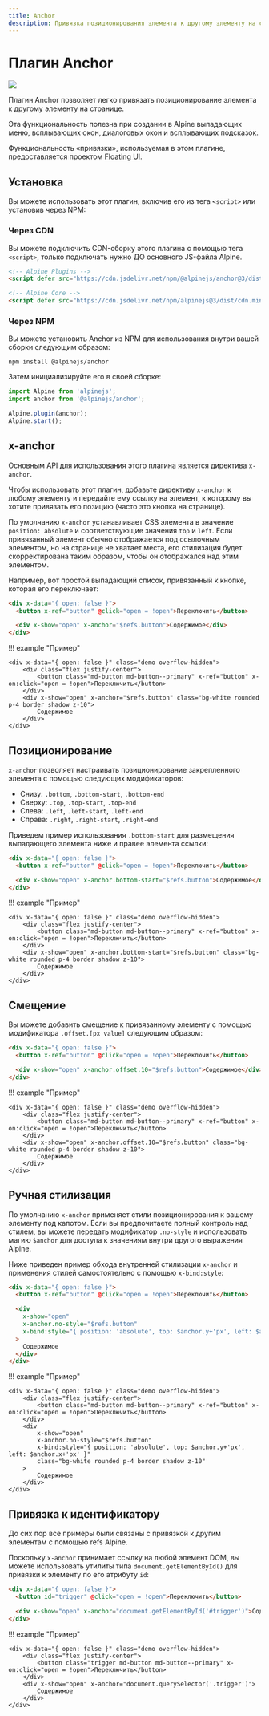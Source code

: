 ```yaml
---
title: Anchor
description: Привязка позиционирования элемента к другому элементу на странице.
---
```


# Плагин Anchor

![](https://alpinejs.dev/social_anchor.jpg)

Плагин Anchor позволяет легко привязать позиционирование элемента к другому элементу на странице.

Эта функциональность полезна при создании в Alpine выпадающих меню, всплывающих окон, диалоговых окон и всплывающих подсказок.

Функциональность «привязки», используемая в этом плагине, предоставляется проектом [Floating UI](https://floating-ui.com/).

<a name="installation"></a>

## Установка

Вы можете использовать этот плагин, включив его из тега `<script>` или установив через NPM:

### Через CDN

Вы можете подключить CDN-сборку этого плагина с помощью тега `<script>`, только подключать нужно ДО основного JS-файла Alpine.

```html
<!-- Alpine Plugins -->
<script defer src="https://cdn.jsdelivr.net/npm/@alpinejs/anchor@3/dist/cdn.min.js"></script>

<!-- Alpine Core -->
<script defer src="https://cdn.jsdelivr.net/npm/alpinejs@3/dist/cdn.min.js"></script>
```

### Через NPM

Вы можете установить Anchor из NPM для использования внутри вашей сборки следующим образом:

```shell
npm install @alpinejs/anchor
```

Затем инициализируйте его в своей сборке:

```js
import Alpine from 'alpinejs';
import anchor from '@alpinejs/anchor';

Alpine.plugin(anchor);
Alpine.start();
```

<a name="x-anchor"></a>

## x-anchor

Основным API для использования этого плагина является директива `x-anchor`.

Чтобы использовать этот плагин, добавьте директиву `x-anchor` к любому элементу и передайте ему ссылку на элемент, к которому вы хотите привязать его позицию (часто это кнопка на странице).

По умолчанию `x-anchor` устанавливает CSS элемента в значение `position: absolute` и соответствующие значения `top` и `left`. Если привязанный элемент обычно отображается под ссылочным элементом, но на странице не хватает места, его стилизация будет скорректирована таким образом, чтобы он отображался над этим элементом.

Например, вот простой выпадающий список, привязанный к кнопке, которая его переключает:

```html
<div x-data="{ open: false }">
  <button x-ref="button" @click="open = !open">Переключить</button>

  <div x-show="open" x-anchor="$refs.button">Содержимое</div>
</div>
```

!!! example "Пример"

    <div x-data="{ open: false }" class="demo overflow-hidden">
        <div class="flex justify-center">
            <button class="md-button md-button--primary" x-ref="button" x-on:click="open = !open">Переключить</button>
        </div>
        <div x-show="open" x-anchor="$refs.button" class="bg-white rounded p-4 border shadow z-10">
            Содержимое
        </div>
    </div>

<a name="positioning"></a>

## Позиционирование

`x-anchor` позволяет настраивать позиционирование закрепленного элемента с помощью следующих модификаторов:

- Снизу: `.bottom`, `.bottom-start`, `.bottom-end`
- Сверху: `.top`, `.top-start`, `.top-end`
- Слева: `.left`, `.left-start`, `.left-end`
- Справа: `.right`, `.right-start`, `.right-end`

Приведем пример использования `.bottom-start` для размещения выпадающего элемента ниже и правее элемента ссылки:

```html
<div x-data="{ open: false }">
  <button x-ref="button" @click="open = !open">Переключить</button>

  <div x-show="open" x-anchor.bottom-start="$refs.button">Содержимое</div>
</div>
```

!!! example "Пример"

    <div x-data="{ open: false }" class="demo overflow-hidden">
        <div class="flex justify-center">
            <button class="md-button md-button--primary" x-ref="button" x-on:click="open = !open">Переключить</button>
        </div>
        <div x-show="open" x-anchor.bottom-start="$refs.button" class="bg-white rounded p-4 border shadow z-10">
            Содержимое
        </div>
    </div>

<a name="offset"></a>

## Смещение

Вы можете добавить смещение к привязанному элементу с помощью модификатора `.offset.[px value]` следующим образом:

```html
<div x-data="{ open: false }">
  <button x-ref="button" @click="open = !open">Переключить</button>

  <div x-show="open" x-anchor.offset.10="$refs.button">Содержимое</div>
</div>
```

!!! example "Пример"

    <div x-data="{ open: false }" class="demo overflow-hidden">
        <div class="flex justify-center">
            <button class="md-button md-button--primary" x-ref="button" x-on:click="open = !open">Переключить</button>
        </div>
        <div x-show="open" x-anchor.offset.10="$refs.button" class="bg-white rounded p-4 border shadow z-10">
            Содержимое
        </div>
    </div>

<a name="manual-styling"></a>

## Ручная стилизация

По умолчанию `x-anchor` применяет стили позиционирования к вашему элементу под капотом. Если вы предпочитаете полный контроль над стилем, вы можете передать модификатор `.no-style` и использовать магию `$anchor` для доступа к значениям внутри другого выражения Alpine.

Ниже приведен пример обхода внутренней стилизации `x-anchor` и применения стилей самостоятельно с помощью `x-bind:style`:

```html
<div x-data="{ open: false }">
  <button x-ref="button" @click="open = !open">Переключить</button>

  <div
    x-show="open"
    x-anchor.no-style="$refs.button"
    x-bind:style="{ position: 'absolute', top: $anchor.y+'px', left: $anchor.x+'px' }"
  >
    Содержимое
  </div>
</div>
```

!!! example "Пример"

    <div x-data="{ open: false }" class="demo overflow-hidden">
        <div class="flex justify-center">
            <button class="md-button md-button--primary" x-ref="button" x-on:click="open = !open">Переключить</button>
        </div>
        <div
            x-show="open"
            x-anchor.no-style="$refs.button"
            x-bind:style="{ position: 'absolute', top: $anchor.y+'px', left: $anchor.x+'px' }"
            class="bg-white rounded p-4 border shadow z-10"
        >
            Содержимое
        </div>
    </div>

<a name="from-id"></a>

## Привязка к идентификатору

До сих пор все примеры были связаны с привязкой к другим элементам с помощью refs Alpine.

Поскольку `x-anchor` принимает ссылку на любой элемент DOM, вы можете использовать утилиты типа `document.getElementById()` для привязки к элементу по его атрибуту `id`:

```html
<div x-data="{ open: false }">
  <button id="trigger" @click="open = !open">Переключить</button>

  <div x-show="open" x-anchor="document.getElementById('#trigger')">Содержимое</div>
</div>
```

!!! example "Пример"

    <div x-data="{ open: false }" class="demo overflow-hidden">
        <div class="flex justify-center">
            <button class="trigger md-button md-button--primary" x-on:click="open = !open">Переключить</button>
        </div>
        <div x-show="open" x-anchor="document.querySelector('.trigger')">
            Содержимое
        </div>
    </div>
